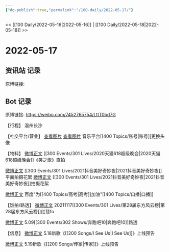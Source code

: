 ```yaml
---
{"dg-publish":true,"permalink":"/100-daily/2022-05-17/"}
---
```



<< [[100 Daily/2022-05-16\|2022-05-16]] | [[100 Daily/2022-05-18\|2022-05-18]] >>

# 2022-05-17

## 资讯站 记录

原博链接:

## Bot 记录

原博链接: https://weibo.com/7452765754/LttT0bd7G

【行程】
温州长沙

【社交平台/营业】
[查看图片](https://wx2.sinaimg.cn/large/0088n2Pggy1h2bpj7iwybj30u00u00v5.jpg) [查看图片](https://wx4.sinaimg.cn/large/0088n2Pggy1h2bpltbm65j30u00u0jsj.jpg) 音乐平台[[400 Topics/账号\|账号]]更换头像

【物料】
[微博正文](https://m.weibo.cn/7760763321/4770128836954801) [[300 Events/301 Lives/2020天猫618超级晚会\|2020天猫618超级晚会]]《笑之歌》直拍

[微博正文](https://m.weibo.cn/6135453135/4770071702671956) [[300 Events/301 Lives/2021抖音美好奇妙夜\|2021抖音美好奇妙夜]]平面拍摄花絮
[微博正文](https://m.weibo.cn/5561048127/4770242243593214) [[300 Events/301 Lives/2021抖音美好奇妙夜\|2021抖音美好奇妙夜]]拍摄花絮

[微博正文](https://m.weibo.cn/6466290670/4770206792554380) 百度"为[[400 Topics/高考\|高考]]加油"[[400 Topics/口播\|口播]]

【饭拍/路透】
[微博正文](https://m.weibo.cn/7633014126/4770057546631275) 20211117[[300 Events/301 Lives/第28届东方风云榜\|第28届东方风云榜]]红毯fo

[微博正文](https://m.weibo.cn/6056974242/4770134885926973) 5.09[[300 Events/302 Shows/奔跑吧10\|奔跑吧10]]路透

【信息】
[微博正文](https://m.weibo.cn/5248300719/4770053364911374) 5.18新歌《[[200 Songs/I See Us\|I See Us]]》上线预告

[微博正文](https://m.weibo.cn/5248300719/4770099078104128) 5.19新歌《[[200 Songs/传家\|传家]]》上线预告
